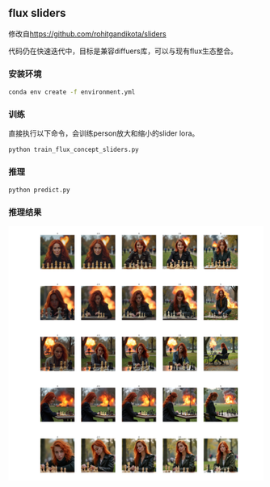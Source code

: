 ## flux sliders

修改自<https://github.com/rohitgandikota/sliders>

代码仍在快速迭代中，目标是兼容diffuers库，可以与现有flux生态整合。

### 安装环境

```bash
conda env create -f environment.yml
```

### 训练

直接执行以下命令，会训练person放大和缩小的slider lora。

```bash
python train_flux_concept_sliders.py
```

### 推理

```bash
python predict.py
```

### 推理结果

![demo](assets/demo.jpg)
